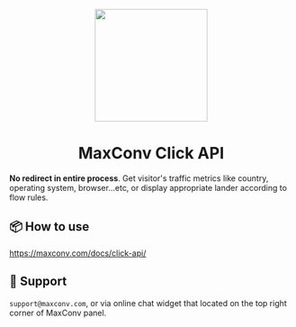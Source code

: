<p align="center">
  <a href="https://maxconv.com">
    <img width="200" src="https://cdn.maxconv.com/logo-color.svg" />
  </a>
</p>

<h1 align="center">MaxConv Click API</h1>

**No redirect in entire process**. Get visitor's traffic metrics like country, operating system, browser...etc, or display appropriate lander according to flow rules. 

## 📦 How to use

https://maxconv.com/docs/click-api/

## 🤝 Support
`support@maxconv.com`, or via online chat widget that located on the top right corner of MaxConv panel.
